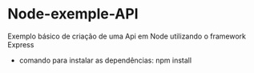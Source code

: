 # Node-exemple-API
Exemplo básico de criação de uma Api em Node utilizando o framework Express


* comando para instalar as dependências: npm install

